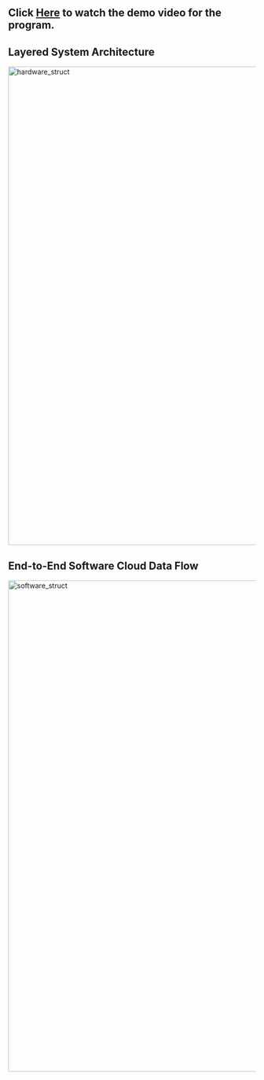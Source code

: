 ## Click [Here](./video.html) to watch the demo video for the program.

## Layered System Architecture
<img width="1704" height="974" alt="hardware_struct" src="https://github.com/user-attachments/assets/3e768872-c0c5-457a-8174-9b2a873b2ca1" />

## End-to-End Software Cloud Data Flow
<img width="1602" height="1000" alt="software_struct" src="https://github.com/user-attachments/assets/ce9d3386-34a1-4783-bc78-4ed8748f36aa" />

